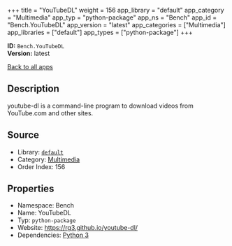﻿+++
title = "YouTubeDL"
weight = 156
app_library = "default"
app_category = "Multimedia"
app_typ = "python-package"
app_ns = "Bench"
app_id = "Bench.YouTubeDL"
app_version = "latest"
app_categories = ["Multimedia"]
app_libraries = ["default"]
app_types = ["python-package"]
+++

**ID:** `Bench.YouTubeDL`  
**Version:** latest  
<!--more-->

[Back to all apps](/apps/)

## Description
youtube-dl is a command-line program to download videos from YouTube.com and other sites.

## Source

* Library: [`default`](/app_libraries/default)
* Category: [Multimedia](/app_categories/multimedia)
* Order Index: 156

## Properties

* Namespace: Bench
* Name: YouTubeDL
* Typ: `python-package`
* Website: <https://rg3.github.io/youtube-dl/>
* Dependencies: [Python 3](/apps/Bench.Python3)

